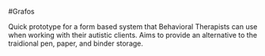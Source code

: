 #Grafos

Quick prototype for a form based system that Behavioral Therapists can use when working with their autistic clients. Aims to provide an alternative to the traidional pen, paper, and binder storage. 
